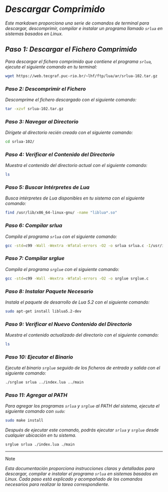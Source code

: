 <!-- Autor: Daniel Benjamin Perez Morales -->
<!-- GitHub: https://github.com/DanielBenjaminPerezMoralesDev13 -->
<!-- GitLab: https://gitlab.com/DanielBenjaminPerezMoralesDev13 -->
<!-- Correo electrónico: danielperezdev@proton.me -->

# ***Descargar Comprimido***

*Este markdown proporciona una serie de comandos de terminal para descargar, descomprimir, compilar e instalar un programa llamado `srlua` en sistemas basados en Linux.*

## ***Paso 1: Descargar el Fichero Comprimido***

*Para descargar el fichero comprimido que contiene el programa `srlua`, ejecuta el siguiente comando en tu terminal:*

```bash
wget https://web.tecgraf.puc-rio.br/~lhf/ftp/lua/ar/srlua-102.tar.gz
```

### ***Paso 2: Descomprimir el Fichero***

*Descomprime el fichero descargado con el siguiente comando:*

```bash
tar -xzvf srlua-102.tar.gz
```

### ***Paso 3: Navegar al Directorio***

*Dirígete al directorio recién creado con el siguiente comando:*

```bash
cd srlua-102/
```

### ***Paso 4: Verificar el Contenido del Directorio***

*Muestra el contenido del directorio actual con el siguiente comando:*

```bash
ls
```

### ***Paso 5: Buscar Intérpretes de Lua***

*Busca intérpretes de Lua disponibles en tu sistema con el siguiente comando:*

```bash
find /usr/lib/x86_64-linux-gnu/ -name "liblua*.so"
```

### ***Paso 6: Compilar srlua***

*Compila el programa `srlua` con el siguiente comando:*

```bash
gcc -std=c99 -Wall -Wextra -Wfatal-errors -O2 -o srlua srlua.c -I/usr/include/lua5.2 -L/usr/lib/x86_64-linux-gnu/ -llua5.2 -lm -ldl -Wl,-E
```

### ***Paso 7: Compilar srglue***

*Compila el programa `srglue` con el siguiente comando:*

```bash
gcc -std=c99 -Wall -Wextra -Wfatal-errors -O2 -o srglue srglue.c
```

### ***Paso 8: Instalar Paquete Necesario***

*Instala el paquete de desarrollo de Lua 5.2 con el siguiente comando:*

```bash
sudo apt-get install liblua5.2-dev
```

### ***Paso 9: Verificar el Nuevo Contenido del Directorio***

*Muestra el contenido actualizado del directorio con el siguiente comando:*

```bash
ls
```

### ***Paso 10: Ejecutar el Binario***

*Ejecuta el binario `srglue` seguido de los ficheros de entrada y salida con el siguiente comando:*

```bash
./srglue srlua ../index.lua ../main
```

### ***Paso 11: Agregar al PATH***

*Para agregar los programas `srlua` y `srglue` al PATH del sistema, ejecuta el siguiente comando con `sudo`:*

```bash
sudo make install
```

*Después de ejecutar este comando, podrás ejecutar `srlua` y `srglue` desde cualquier ubicación en tu sistema.*

```bash
srglue srlua ./index.lua ./main
```

---

> [!NOTE]
> *Esta documentación proporciona instrucciones claras y detalladas para descargar, compilar e instalar el programa `srlua` en sistemas basados en Linux. Cada paso está explicado y acompañado de los comandos necesarios para realizar la tarea correspondiente.*
